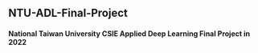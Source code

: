 ## NTU-ADL-Final-Project
#### National Taiwan University CSIE Applied Deep Learning Final Project in 2022